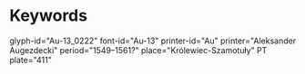 # Keywords
glyph-id="Au-13_0222"
font-id="Au-13"
printer-id="Au"
printer="Aleksander Augezdecki"
period="1549–1561?"
place="Królewiec-Szamotuły"
PT plate="411"
